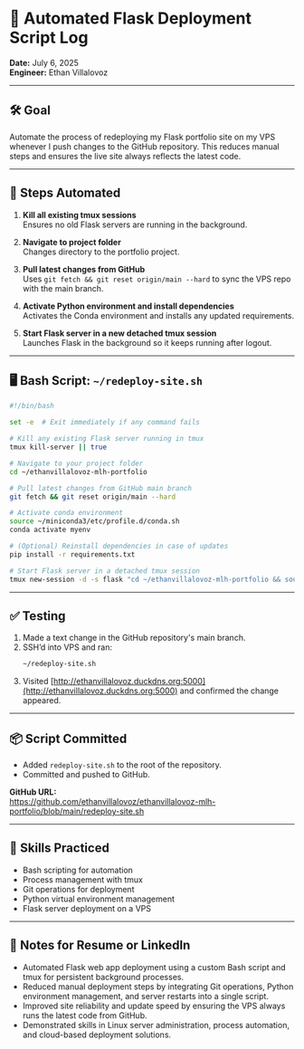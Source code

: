 # 🚀 Automated Flask Deployment Script Log

**Date:** July 6, 2025  
**Engineer:** Ethan Villalovoz

---

## 🛠️ Goal

Automate the process of redeploying my Flask portfolio site on my VPS whenever I push changes to the GitHub repository. This reduces manual steps and ensures the live site always reflects the latest code.

---

## 📝 Steps Automated

1. **Kill all existing tmux sessions**  
   Ensures no old Flask servers are running in the background.

2. **Navigate to project folder**  
   Changes directory to the portfolio project.

3. **Pull latest changes from GitHub**  
   Uses `git fetch && git reset origin/main --hard` to sync the VPS repo with the main branch.

4. **Activate Python environment and install dependencies**  
   Activates the Conda environment and installs any updated requirements.

5. **Start Flask server in a new detached tmux session**  
   Launches Flask in the background so it keeps running after logout.

---

## 🖥️ Bash Script: `~/redeploy-site.sh`

```bash
#!/bin/bash

set -e  # Exit immediately if any command fails

# Kill any existing Flask server running in tmux
tmux kill-server || true

# Navigate to your project folder
cd ~/ethanvillalovoz-mlh-portfolio

# Pull latest changes from GitHub main branch
git fetch && git reset origin/main --hard

# Activate conda environment
source ~/miniconda3/etc/profile.d/conda.sh
conda activate myenv

# (Optional) Reinstall dependencies in case of updates
pip install -r requirements.txt

# Start Flask server in a detached tmux session
tmux new-session -d -s flask "cd ~/ethanvillalovoz-mlh-portfolio && source ~/miniconda3/etc/profile.d/conda.sh && conda activate myenv && flask run --host=0.0.0.0"
```

---

## ✅ Testing

1. Made a text change in the GitHub repository's main branch.
2. SSH’d into VPS and ran:
   ```bash
   ~/redeploy-site.sh
   ```
3. Visited [http://ethanvillalovoz.duckdns.org:5000](http://ethanvillalovoz.duckdns.org:5000) and confirmed the change appeared.

---

## 📦 Script Committed

- Added `redeploy-site.sh` to the root of the repository.
- Committed and pushed to GitHub.

**GitHub URL:**  
https://github.com/ethanvillalovoz/ethanvillalovoz-mlh-portfolio/blob/main/redeploy-site.sh

---

## 🧠 Skills Practiced

- Bash scripting for automation
- Process management with tmux
- Git operations for deployment
- Python virtual environment management
- Flask server deployment on a VPS

---

## 📌 Notes for Resume or LinkedIn

- Automated Flask web app deployment using a custom Bash script and tmux for persistent background processes.
- Reduced manual deployment steps by integrating Git operations, Python environment management, and server restarts into a single script.
- Improved site reliability and update speed by ensuring the VPS always runs the latest code from GitHub.
- Demonstrated skills in Linux server administration, process automation, and cloud-based deployment solutions.